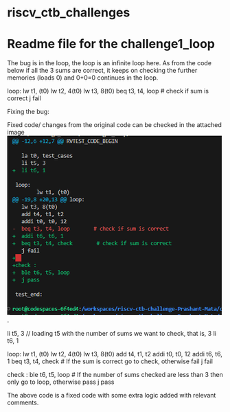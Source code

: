 # riscv_ctb_challenges

# Readme file for the challenge1_loop

The bug is in the loop, the loop is an infinite loop here. As from the code below if all the 3 sums are correct, it keeps on checking the further memories (loads 0) and 0+0=0 continues in the loop. 

loop:
	lw t1, (t0)
    lw t2, 4(t0)
    lw t3, 8(t0)
    beq t3, t4, loop        # check if sum is correct
    j fail




Fixing the bug: 

Fixed code/ changes from the original code can be checked in the attached image ![Alt text](chall1_2_fix.PNG).

  li t5, 3 // loading t5 with the number of sums we want to check, that is, 3
  li t6, 1

loop:
	lw t1, (t0)
  lw t2, 4(t0)
  lw t3, 8(t0)
  add t4, t1, t2
  addi t0, t0, 12
  addi t6, t6, 1
  beq t3, t4, check        # If the sum is correct go to check, otherwise fail
  j fail                   
  
check :
  ble t6, t5, loop     # If the number of sums checked are less than 3 then only go to loop, otherwise pass
  j pass

  The above code is a fixed code with some extra logic added with relevant comments.